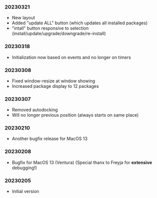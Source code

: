 ### 20230321

  * New layout
  * Added "update ALL" button (which updates all installed packages)
  * "intall" button responsive to selection (install/update/upgrade/downgrade/re-install)

### 20230318

  * Initialization now based on events and no longer on timers

### 20230308

  * Fixed window-resize at window showing
  * Increased package display to 12 packages

### 20230307

  * Removed autodocking
  * Will no longer previous position (always starts on same place)

### 20230210

  * Another bugfix release for MacOS 13

### 20230208

  * Bugfix for MacOS 13 (Ventura) (Special thanx to Freyja for **extensive** debugging!)

### 20230205

  * Initial version
